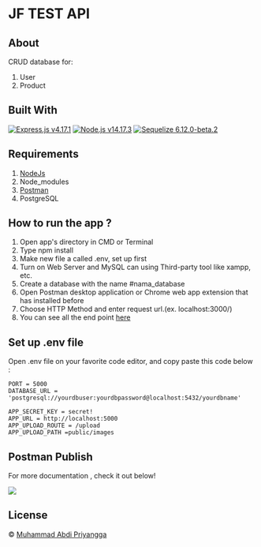 # JF TEST API

## About

CRUD database for:

1. User
2. Product

## Built With

[![Express.js  v4.17.1](https://img.shields.io/badge/Express%20-v4.17.1-brightgreen.svg?style=flat)](https://expressjs.com/)
[![Node.js v14.17.3](https://img.shields.io/badge/Node%20-v14.17.3-blue.svg?style=flat)](https://nodejs.org/en/)
[![Sequelize 6.12.0-beta.2](https://img.shields.io/badge/Node%20-v14.17.3-blue.svg?style=flat)](https://sequelize.org/master/)

## Requirements

1. [NodeJs](https://nodejs.org/en/)
2. Node_modules
3. [Postman](https://www.getpostman.com/)
4. PostgreSQL

## How to run the app ?

1. Open app's directory in CMD or Terminal
2. Type npm install
3. Make new file a called .env, set up first
4. Turn on Web Server and MySQL can using Third-party tool like xampp, etc.
5. Create a database with the name #nama_database
6. Open Postman desktop application or Chrome web app extension that has installed before
7. Choose HTTP Method and enter request url.(ex. localhost:3000/)
8. You can see all the end point [here](https://documenter.getpostman.com/view/13532274/UVR5q8Xm)

## Set up .env file

Open .env file on your favorite code editor, and copy paste this code below :

```
PORT = 5000
DATABASE_URL = 'postgresql://yourdbuser:yourdbpassword@localhost:5432/yourdbname'

APP_SECRET_KEY = secret!
APP_URL = http://localhost:5000
APP_UPLOAD_ROUTE = /upload
APP_UPLOAD_PATH =public/images

```

## Postman Publish

For more documentation , check it out below!

<a  href="https://documenter.getpostman.com/view/13532274/UVR5q8Xm">

<img  src="https://img.shields.io/badge/Documentation-POSTMAN-blue.svg?style=popout&logo=postman"/>

</a>

## License

© [Muhammad Abdi Priyangga](https://github.com/abdipriyangga)
